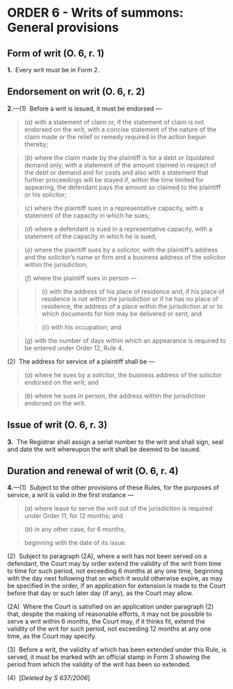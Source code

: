 # ORDER 6 - Writs of summons: General provisions

## Form of writ (O. 6, r. 1)

**1.**  Every writ must be in Form 2.

## Endorsement on writ (O. 6, r. 2)

**2.**—(1)  Before a writ is issued, it must be endorsed —

>(_a_) with a statement of claim or, if the statement of claim is not endorsed on the writ, with a concise statement of the nature of the claim made or the relief or remedy required in the action begun thereby;

>(_b_) where the claim made by the plaintiff is for a debt or liquidated demand only, with a statement of the amount claimed in respect of the debt or demand and for costs and also with a statement that further proceedings will be stayed if, within the time limited for appearing, the defendant pays the amount so claimed to the plaintiff or his solicitor;

>(_c_) where the plaintiff sues in a representative capacity, with a statement of the capacity in which he sues;

>(_d_) where a defendant is sued in a representative capacity, with a statement of the capacity in which he is sued;

>(_e_) where the plaintiff sues by a solicitor, with the plaintiff’s address and the solicitor’s name or firm and a business address of the solicitor within the jurisdiction;

>(_f_) where the plaintiff sues in person —

>>(i) with the address of his place of residence and, if his place of residence is not within the jurisdiction or if he has no place of residence, the address of a place within the jurisdiction at or to which documents for him may be delivered or sent; and

>>(ii) with his occupation; and

>(_g_) with the number of days within which an appearance is required to be entered under Order 12, Rule 4.



(2)  The address for service of a plaintiff shall be —

>(_a_) where he sues by a solicitor, the business address of the solicitor endorsed on the writ; and

>(_b_) where he sues in person, the address within the jurisdiction endorsed on the writ.

## Issue of writ (O. 6, r. 3)

**3.**  The Registrar shall assign a serial number to the writ and shall sign, seal and date the writ whereupon the writ shall be deemed to be issued.

## Duration and renewal of writ (O. 6, r. 4)

**4.**—(1)  Subject to the other provisions of these Rules, for the purposes of service, a writ is valid in the first instance —

>(_a_) where leave to serve the writ out of the jurisdiction is required under Order 11, for 12 months; and

>(_b_) in any other case, for 6 months,

>beginning with the date of its issue.



(2)  Subject to paragraph (2A), where a writ has not been served on a defendant, the Court may by order extend the validity of the writ from time to time for such period, not exceeding 6 months at any one time, beginning with the day next following that on which it would otherwise expire, as may be specified in the order, if an application for extension is made to the Court before that day or such later day (if any), as the Court may allow.



(2A)  Where the Court is satisfied on an application under paragraph (2) that, despite the making of reasonable efforts, it may not be possible to serve a writ within 6 months, the Court may, if it thinks fit, extend the validity of the writ for such period, not exceeding 12 months at any one time, as the Court may specify.



(3)  Before a writ, the validity of which has been extended under this Rule, is served, it must be marked with an official stamp in Form 3 showing the period from which the validity of the writ has been so extended.



(4)  [_Deleted by S 637/2006_]
